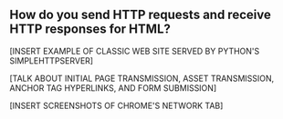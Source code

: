 ## How do you send HTTP requests and receive HTTP responses for HTML?

[INSERT EXAMPLE OF CLASSIC WEB SITE SERVED BY PYTHON'S SIMPLEHTTPSERVER]

[TALK ABOUT INITIAL PAGE TRANSMISSION, ASSET TRANSMISSION, ANCHOR TAG HYPERLINKS, AND FORM SUBMISSION]

[INSERT SCREENSHOTS OF CHROME'S NETWORK TAB]
